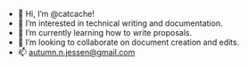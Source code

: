 - 👋 Hi, I’m @catcache!
- 👀 I’m interested in technical writing and documentation.
- 🌱 I’m currently learning how to write proposals.
- 💞️ I’m looking to collaborate on document creation and edits.
- 📫 autumn.n.jessen@gmail.com

<!---
catcache/catcache is a ✨ special ✨ repository because its `README.md` (this file) appears on your GitHub profile.
You can click the Preview link to take a look at your changes.
--->
